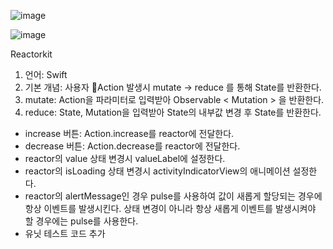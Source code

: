 

![image](https://github.com/leojini/TestReactorkit/assets/17540345/ccb3910e-97a6-4554-b958-3351b02bde1e)


![image](https://github.com/leojini/TestReactorkit/assets/17540345/d946afdd-c611-4c8f-b81b-3cf52ba28677)


Reactorkit

1. 언어: Swift
2. 기본 개념: 사용자 Action 발생시 mutate -> reduce 를 통해 State를 반환한다.
3. mutate: Action을 파라미터로 입력받아 Observable < Mutation > 을 반환한다.
4. reduce: State, Mutation을 입력받아 State의 내부값 변경 후 State를 반환한다.

- increase 버튼: Action.increase를 reactor에 전달한다.
- decrease 버튼: Action.decrease를 reactor에 전달한다.
- reactor의 value 상태 변경시 valueLabel에 설정한다.
- reactor의 isLoading 상태 변경시 activityIndicatorView의 애니메이션 설정한다.
- reactor의 alertMessage인 경우 pulse를 사용하여 값이 새롭게 할당되는 경우에 항상 이벤트를 발생시킨다.
  상태 변경이 아니라 항상 새롭게 이벤트를 발생시켜야 할 경우에는 pulse를 사용한다.
- 유닛 테스트 코드 추가
